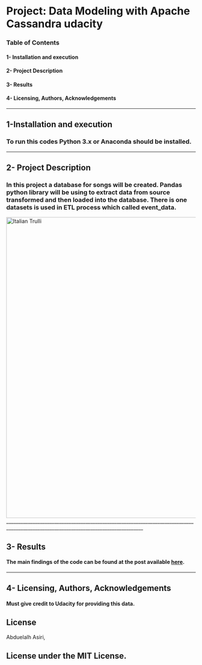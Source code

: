 # Project: Data Modeling with Apache Cassandra udacity

### Table of Contents
#### 1-	Installation and execution
#### 2-	Project Description
#### 3-	Results
#### 4-	Licensing, Authors, Acknowledgements

___________________________________________________________________________________________________________________________________________


## 1-Installation and execution

### To run this codes Python 3.x or Anaconda should be installed.

___________________________________________________________________________________________________________________________________________
## 2-	Project Description

### In this project a database for songs will be created. Pandas python library will be using to extract data from source transformed and then loaded into the database. There is one datasets is used in ETL process which called event_data.

<img src="https://github.com/Abdol9900/Data-Modeling-with-Apache-Cassandra-udacity/blob/master/image_event_datafile_new.jpg" alt="Italian Trulli" height="800" width="800">
_______________________________________________________________________________________________________________________________________

## 3- Results

#### The main findings of the code can be found at the post available [here](https://github.com/Abdol9900/Data-Modeling-with-Apache-Cassandra-udacity/blob/master/Project_1B_%20Project_Template.ipynb).

___________________________________________________________________________________________________________________________________________

## 4-	Licensing, Authors, Acknowledgements 

#### Must give credit to Udacity for providing this data.

## License 
Abduelalh Asiri,

## License under the MIT License.
